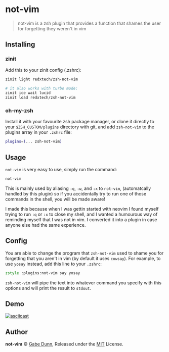 # not-vim
> not-vim is a zsh plugin that provides a function that shames the user for forgetting they weren't in vim

## Installing

### zinit
Add this to your zinit config (.zshrc):
```zsh
zinit light redxtech/zsh-not-vim

# it also works with turbo mode:
zinit ice wait lucid
zinit load redxtech/zsh-not-vim
```

### oh-my-zsh
Install it with your favourite zsh package manager, or clone it directly to your
`$ZSH_CUSTOM/plugins` directory with git, and add `zsh-not-vim` to the plugins
array in your `.zshrc` file:

```zsh
plugins=(... zsh-not-vim)
```

## Usage
`not-vim` is very easy to use, simply run the command:

```zsh
not-vim
```

This is mainly used by aliasing `:q`, `:w`, and `:x` to `not-vim`, (automatcally
handled by this plugin) so if you accidentally try to run one of those commands
in the shell, you will be made aware!

I made this because when I was gettin started with neovim I found myself
trying to run `:q` or `:x` to close my shell, and I wanted a humourous way
of reminding myself that I was not in vim. I converted it into a plugin
in case anyone else had the same experience.

## Config
You are able to change the program that `zsh-not-vim` used to shame you for
forgetting that you aren't in vim (by default it uses `cowsay`).
For example, to use `yosay` instead, add this line to your `.zshrc`:

```zsh
zstyle :plugins:not-vim say yosay
```

`zsh-not-vim` will pipe the text into whatever command you specify with this
options and will print the result to `stdout`.

## Demo
[![asciicast](https://asciinema.org/a/VkZ4yj30UPliySj4CH5hJWZI5.svg)](https://asciinema.org/a/VkZ4yj30UPliySj4CH5hJWZI5)

## Author
**not-vim** © [Gabe Dunn](https://github.com/redxtech), Released under the [MIT](./license.md) License.

